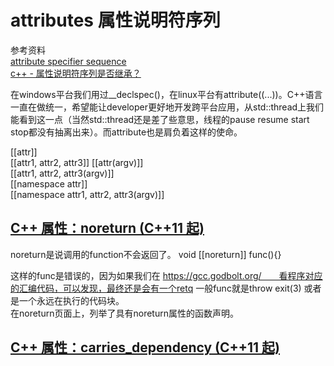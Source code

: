 # attributes 属性说明符序列  

参考资料  
[attribute specifier sequence](https://en.cppreference.com/w/cpp/language/attributes)  
[c++ - 属性说明符序列是否继承？](https://www.coder.work/article/113113)

在windows平台我们用过__declspec()，在linux平台有attribute((...))。C++语言一直在做统一，希望能让developer更好地开发跨平台应用，从std::thread上我们能看到这一点（当然std::thread还是差了些意思，线程的pause resume start stop都没有抽离出来）。而attribute也是肩负着这样的使命。  

[[attr]]  
[[attr1, attr2, attr3]]
[[attr(argv)]]  
[[attr1, attr2, attr3(argv)]]  
[[namespace attr]]  
[[namespace attr1, attr2, attr3(argv)]] 

## [C++ 属性：noreturn (C++11 起)](https://zh.cppreference.com/w/cpp/language/attributes/noreturn)  
noreturn是说调用的function不会返回了。
    void [[noreturn]] func(){}  

这样的func是错误的，因为如果我们在  https://gcc.godbolt.org/　　看程序对应的汇编代码，可以发现，最终还是会有一个retq
一般func就是throw exit(3) 或者是一个永远在执行的代码块。  
在noreturn页面上，列举了具有noreturn属性的函数声明。  

## [C++ 属性：carries_dependency (C++11 起)](https://zh.cppreference.com/w/cpp/language/attributes/carries_dependency)

